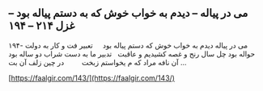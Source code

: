 ## می در پیاله – دیدم به خواب خوش که به دستم پیاله بود – غزل ۲۱۴ – ۱۹۴


۱۹۴- می در پیاله دیدم به خواب خوش که دستم پیاله بود     تعبیر فت و کار به دولت حواله بود چل سال رنج و غصه کشیدیم و عاقبت   تدبیر ما به دست شراب دو ساله بود آن نافه مراد که م یخواستم زبخت         در چین زلف آن بت &#8230;

[https://faalgir.com/143/](https://faalgir.com/143/) 